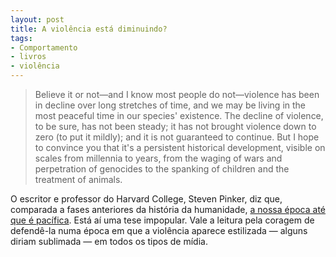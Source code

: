 ```yaml
---
layout: post
title: A violência está diminuindo?
tags:
- Comportamento
- livros
- violência
---
```


> Believe it or not—and I know most people do not—violence has been in decline over long stretches of time, and we may be living in the most peaceful time in our species' existence. The decline of violence, to be sure, has not been steady; it has not brought violence down to zero (to put it mildly); and it is not guaranteed to continue. But I hope to convince you that it's a persistent historical development, visible on scales from millennia to years, from the waging of wars and perpetration of genocides to the spanking of children and the treatment of animals.

O escritor e professor do Harvard College, Steven Pinker, diz que, comparada a fases anteriores da história da humanidade, [a nossa época até que é pacífica](http://edge.org/conversation/mc2011-history-violence-pinker). Está aí uma tese impopular. Vale a leitura pela coragem de defendê-la numa época em que a violência aparece estilizada — alguns diriam sublimada — em todos os tipos de mídia.
